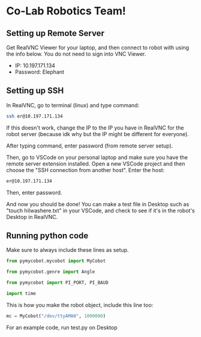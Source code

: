 # Co-Lab Robotics Team!

## Setting up Remote Server

Get RealVNC Viewer for your laptop, and then connect to robot with using the info below. You do not need to sign into VNC Viewer.

* IP: 10.197.171.134
* Password: Elephant

## Setting up SSH

In RealVNC, go to terminal (linux) and type command:

```bash
ssh er@10.197.171.134
```

If this doesn't work, change the IP to the IP you have in RealVNC for the robot server (because idk why but the IP might be different for everyone).

After typing command, enter password (from remote server setup).

Then, go to VSCode on your personal laptop and make sure you have the remote server extension installed. Open a new VSCode project and then choose the "SSH connection from another host". Enter the host:

```bash
er@10.197.171.134
```

Then, enter password.
 
And now you should be done! You can make a test file in Desktop such as "touch hiIwashere.txt" in your VSCode, and check to see if it's in the robot's Desktop in RealVNC.

## Running python code

Make sure to always include these lines as setup.

```python
from pymycobot.mycobot import MyCobot

from pymycobot.genre import Angle

from pymycobot import PI_PORT, PI_BAUD

import time
```

This is how you make the robot object, include this line too:  

```python
mc = MyCobot("/dev/ttyAMA0", 1000000)
```

For an example code, run test.py on Desktop